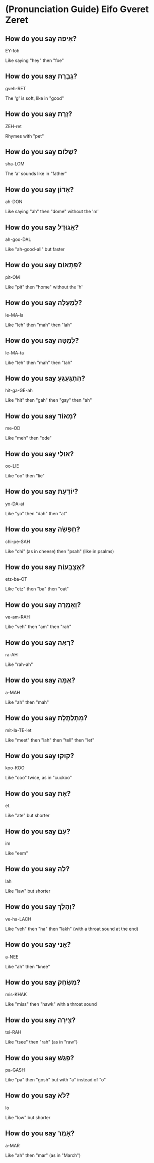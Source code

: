 # (Pronunciation Guide) Eifo Gveret Zeret 

## How do you say אֵיפֹה?
EY-foh

Like saying "hey" then "foe"

## How do you say גְּבֶרֶת?
gveh-RET

The 'g' is soft, like in "good"

## How do you say זֶרֶת?
ZEH-ret

Rhymes with "pet"

## How do you say שָׁלוֹם?
sha-LOM

The 'a' sounds like in "father"

## How do you say אָדוֹן?
ah-DON

Like saying "ah" then "dome" without the 'm'

## How do you say אֲגוּדָל?
ah-goo-DAL

Like "ah-good-all" but faster

## How do you say פִּתְאוֹם?
pit-OM

Like "pit" then "home" without the 'h'

## How do you say לְמַעְלָה?
le-MA-la

Like "leh" then "mah" then "lah"

## How do you say לְמַטָּה?
le-MA-ta

Like "leh" then "mah" then "tah"

## How do you say הִתְגַּעְגֵּעַ?
hit-ga-GE-ah

Like "hit" then "gah" then "gay" then "ah"

## How do you say מְאוֹד?
me-OD

Like "meh" then "ode"

## How do you say אוּלַי?
oo-LIE

Like "oo" then "lie"

## How do you say יוֹדַעַת?
yo-DA-at

Like "yo" then "dah" then "at"

## How do you say חִפְּשָׂה?
chi-pe-SAH

Like "chi" (as in cheese) then "psah" (like in psalms)

## How do you say אֶצְבָּעוֹת?
etz-ba-OT

Like "etz" then "ba" then "oat"

## How do you say וְאָמְרָה?
ve-am-RAH

Like "veh" then "am" then "rah"

## How do you say רָאָה?
ra-AH

Like "rah-ah"

## How do you say אַמָּה?
a-MAH

Like "ah" then "mah"

## How do you say מִתְלַתֶּלֶת?
mit-la-TE-let

Like "meet" then "lah" then "tell" then "let"

## How do you say קוּקוּ?
koo-KOO

Like "coo" twice, as in "cuckoo"

## How do you say אֶת?
et

Like "ate" but shorter

## How do you say עִם?
im

Like "eem"

## How do you say לָהּ?
lah

Like "law" but shorter

## How do you say וְהָלַךְ?
ve-ha-LACH

Like "veh" then "ha" then "lakh" (with a throat sound at the end)

## How do you say אֲנִי?
a-NEE

Like "ah" then "knee"

## How do you say מִשְׂחַק?
mis-KHAK

Like "miss" then "hawk" with a throat sound

## How do you say צִירָה?
tsi-RAH

Like "tsee" then "rah" (as in "raw")

## How do you say פָּגַשׁ?
pa-GASH

Like "pa" then "gosh" but with "a" instead of "o"

## How do you say לֹא?
lo

Like "low" but shorter

## How do you say אָמַר?
a-MAR

Like "ah" then "mar" (as in "March")